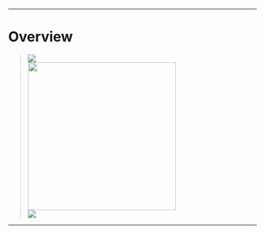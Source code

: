 ------

# Overview

> <img src="https://github-readme-stats.vercel.app/api?username=PrairieFire2b&hide_rank=true&include_all_commits=true&show_icon=true" /><br/>
> <img src="https://github-readme-stats.vercel.app/api?username=PrairieFire2b&custom_title=Total%20Rank&hide=stars,commits,prs,issues,contribs&include_all_commits=true" width="300" /><br/>
> <img src="https://github-readme-stats.vercel.app/api/top-langs/?username=PrairieFire2b&lang_counts=10" />
------
